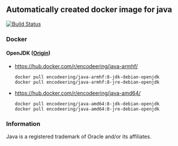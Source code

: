 ## Automatically created docker image for java

[![Build Status](https://travis-ci.org/encodeering/docker-java.svg?branch=master)](https://travis-ci.org/encodeering/docker-java)

### Docker

#### OpenJDK ([Origin](https://github.com/docker-library/openjdk))

- https://hub.docker.com/r/encodeering/java-armhf/

    ```docker pull encodeering/java-armhf:8-jdk-debian-openjdk```  
    ```docker pull encodeering/java-armhf:8-jre-debian-openjdk```  

- https://hub.docker.com/r/encodeering/java-amd64/

    ```docker pull encodeering/java-amd64:8-jdk-debian-openjdk```  
    ```docker pull encodeering/java-amd64:8-jre-debian-openjdk```  

### Information

Java is a registered trademark of Oracle and/or its affiliates.

